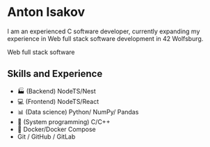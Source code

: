 # Anton Isakov
I am an experienced C software developer, currently expanding my experience in Web full stack software development in
42 Wolfsburg.

Web full stack software
## Skills and Experience
- :factory: (Backend) NodeTS/Nest
- :computer: (Frontend) NodeTS/React
- :bar_chart: (Data science) Python/ NumPy/ Pandas
- :floppy_disk: (System programming) C/C++
- :whale: Docker/Docker Compose
- Git / GitHub / GitLab
